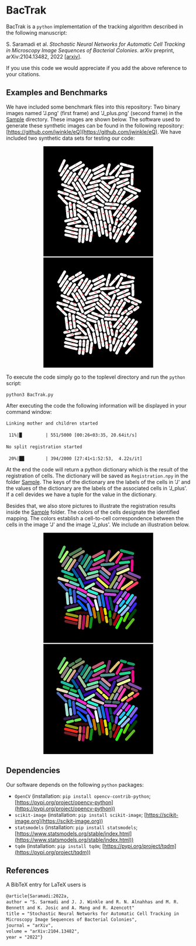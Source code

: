 # BacTrak

BacTrak is a `python` implementation of the tracking algorithm described in the following manuscript:

S. Saramadi et al. *Stochastic Neural Networks for Automatic Cell Tracking in Microscopy Image Sequences of Bacterial Colonies*. arXiv preprint, arXiv:2104.13482, 2022 [[arxiv](https://arxiv.org/abs/2104.13482)].

If you use this code we would appreciate if you add the above reference to your citations.
 

## Examples and Benchmarks

We have included some benchmark files into this repository: Two binary images named 'J.png' (first frame) and 'J_plus.png' (second frame) in the [Sample](Sample) directory. These images are shown below. The software used to generate these synthetic images can be found in the following repository: [https://github.com/jwinkle/eQ](https://github.com/jwinkle/eQ). We have included two synthetic data sets for testing our code:

<p align="center">
<img src="Images/J_labeled_cells.png" alt="J"  width="300"/>
<img src="Images/J_plus_labeled_cells.png" alt="J"  width="300"/>
</p>

To execute the code simply go to the toplevel directory and run the `python` script:
```
python3 BacTrak.py
```

After executing the code the following information will be displayed in your command window: 
``` 
Linking mother and children started

 11%|█         | 551/5000 [00:26<03:35, 20.64it/s]
 
No split registration started

 20%|█▉        | 394/2000 [27:41<1:52:53,  4.22s/it]
``` 


At the end the code will return a python dictionary which is the result of the registration of cells. The dictionary will be saved as `Registration.npy` in the folder [Sample](Sample). The keys of the dictionary are the labels of the cells in 'J' and the values of the dictionary are the labels of the associated cells in 'J_plus'. If a cell devides we have a tuple for the value in the dictionary.

Besides that, we also store pictures to illustrate the registration results inside the [Sample](Sample) folder. The colors of the cells designate the identified mapping. The colors establish a cell-to-cell correspondence between the cells in the image 'J' and the image 'J_plus'. We include an illustration below. 


<p align="center">
<img src="Images/Colored_J.png" alt="J"  width="300"/>
<img src="Images/Colored_J_plus.png" alt="J"  width="300"/>
</p>
 
 

## Dependencies

Our software depends on the following `python` packages:

* `OpenCV` (installation: `pip install opencv-contrib-python`; [https://pypi.org/project/opencv-python](https://pypi.org/project/opencv-python))
* `scikit-image` (installation: `pip install scikit-image`; [https://scikit-image.org](https://scikit-image.org))
* `statsmodels` (installation: `pip install statsmodels`; [https://www.statsmodels.org/stable/index.html](https://www.statsmodels.org/stable/index.html))
* `tqdm` (installation: `pip install tqdm`; [https://pypi.org/project/tqdm](https://pypi.org/project/tqdm))



## References

A BibTeX entry for LaTeX users is
```TeX
@article{Saramadi:2022a,
author = "S. Sarmadi and J. J. Winkle and R. N. Alnahhas and M. R. Bennett and K. Josic and A. Mang and R. Azencott"
title = "Stochastic Neural Networks for Automatic Cell Tracking in Microscopy Image Sequences of Bacterial Colonies",
journal = "arXiv",
volume = "arXiv:2104.13482",
year = "2022"}
```
